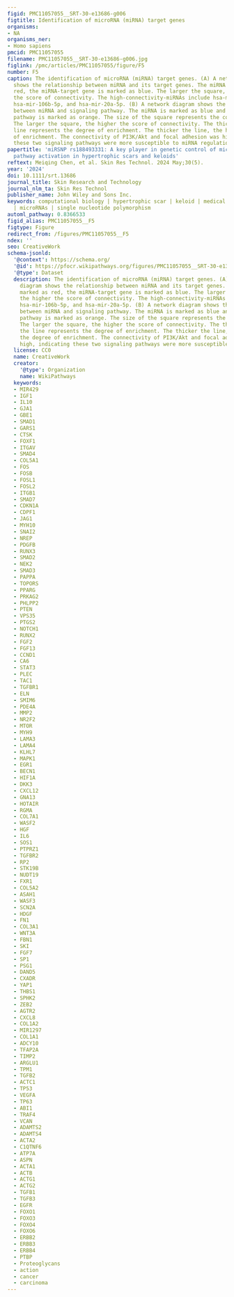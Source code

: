 ```yaml
---
figid: PMC11057055__SRT-30-e13686-g006
figtitle: Identification of microRNA (miRNA) target genes
organisms:
- NA
organisms_ner:
- Homo sapiens
pmcid: PMC11057055
filename: PMC11057055__SRT-30-e13686-g006.jpg
figlink: /pmc/articles/PMC11057055/figure/F5
number: F5
caption: The identification of microRNA (miRNA) target genes. (A) A network diagram
  shows the relationship between miRNA and its target genes. The miRNA is marked as
  red, the miRNA‐target gene is marked as blue. The larger the square, the higher
  the score of connectivity. The high‐connectivity‐miRNAs include hsa‐mir‐106a‐5p,
  hsa‐mir‐106b‐5p, and hsa‐mir‐20a‐5p. (B) A network diagram shows the KEGG analysis
  between miRNA and signaling pathway. The miRNA is marked as blue and the signaling
  pathway is marked as orange. The size of the square represents the connectivity.
  The larger the square, the higher the score of connectivity. The thickness of the
  line represents the degree of enrichment. The thicker the line, the higher the degree
  of enrichment. The connectivity of PI3K/Akt and focal adhesion was high, indicating
  these two signaling pathways were more susceptible to miRNA regulation
papertitle: 'miRSNP rs188493331: A key player in genetic control of microRNA‐induced
  pathway activation in hypertrophic scars and keloids'
reftext: Meiqing Chen, et al. Skin Res Technol. 2024 May;30(5).
year: '2024'
doi: 10.1111/srt.13686
journal_title: Skin Research and Technology
journal_nlm_ta: Skin Res Technol
publisher_name: John Wiley and Sons Inc.
keywords: computational biology | hypertrophic scar | keloid | medical informatics
  | microRNAs | single nucleotide polymorphism
automl_pathway: 0.8366533
figid_alias: PMC11057055__F5
figtype: Figure
redirect_from: /figures/PMC11057055__F5
ndex: ''
seo: CreativeWork
schema-jsonld:
  '@context': https://schema.org/
  '@id': https://pfocr.wikipathways.org/figures/PMC11057055__SRT-30-e13686-g006.html
  '@type': Dataset
  description: The identification of microRNA (miRNA) target genes. (A) A network
    diagram shows the relationship between miRNA and its target genes. The miRNA is
    marked as red, the miRNA‐target gene is marked as blue. The larger the square,
    the higher the score of connectivity. The high‐connectivity‐miRNAs include hsa‐mir‐106a‐5p,
    hsa‐mir‐106b‐5p, and hsa‐mir‐20a‐5p. (B) A network diagram shows the KEGG analysis
    between miRNA and signaling pathway. The miRNA is marked as blue and the signaling
    pathway is marked as orange. The size of the square represents the connectivity.
    The larger the square, the higher the score of connectivity. The thickness of
    the line represents the degree of enrichment. The thicker the line, the higher
    the degree of enrichment. The connectivity of PI3K/Akt and focal adhesion was
    high, indicating these two signaling pathways were more susceptible to miRNA regulation
  license: CC0
  name: CreativeWork
  creator:
    '@type': Organization
    name: WikiPathways
  keywords:
  - MIR429
  - IGF1
  - IL10
  - GJA1
  - GBE1
  - SMAD1
  - GARS1
  - CTSK
  - FOXF1
  - ITGAV
  - SMAD4
  - COL5A1
  - FOS
  - FOSB
  - FOSL1
  - FOSL2
  - ITGB1
  - SMAD7
  - CDKN1A
  - CDPF1
  - JAG1
  - MYH10
  - SNAI2
  - NREP
  - PDGFB
  - RUNX3
  - SMAD2
  - NEK2
  - SMAD3
  - PAPPA
  - TOPORS
  - PPARG
  - PRKAG2
  - PHLPP2
  - PTEN
  - VPS35
  - PTGS2
  - NOTCH1
  - RUNX2
  - FGF2
  - FGF13
  - CCND1
  - CA6
  - STAT3
  - PLEC
  - TAC1
  - TGFBR1
  - ELN
  - SMIM6
  - PDE4A
  - MMP2
  - NR2F2
  - MTOR
  - MYH9
  - LAMA3
  - LAMA4
  - KLHL7
  - MAPK1
  - EGR1
  - BECN1
  - HIF1A
  - DKK3
  - CXCL12
  - GNA13
  - HOTAIR
  - RGMA
  - COL7A1
  - WASF2
  - HGF
  - IL6
  - SOS1
  - PTPRZ1
  - TGFBR2
  - RP2
  - STK19B
  - NUDT19
  - FXR1
  - COL5A2
  - ASAH1
  - WASF3
  - SCN2A
  - HDGF
  - FN1
  - COL3A1
  - WNT3A
  - FBN1
  - SKI
  - FGF7
  - SP1
  - PSG1
  - DAND5
  - CXADR
  - YAP1
  - THBS1
  - SPHK2
  - ZEB2
  - AGTR2
  - CXCL8
  - COL1A2
  - MIR1297
  - COL1A1
  - ADCY10
  - TFAP2A
  - TIMP2
  - ARGLU1
  - TPM1
  - TGFB2
  - ACTC1
  - TP53
  - VEGFA
  - TP63
  - ABI1
  - TRAF4
  - VCAN
  - ADAMTS2
  - ADAMTS4
  - ACTA2
  - C1QTNF6
  - ATP7A
  - ASPN
  - ACTA1
  - ACTB
  - ACTG1
  - ACTG2
  - TGFB1
  - TGFB3
  - EGFR
  - FOXO1
  - FOXO3
  - FOXO4
  - FOXO6
  - ERBB2
  - ERBB3
  - ERBB4
  - PTBP
  - Proteoglycans
  - action
  - cancer
  - carcinoma
---
```

